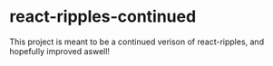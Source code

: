 # react-ripples-continued

This project is meant to be a continued verison of react-ripples, and hopefully improved aswell!
